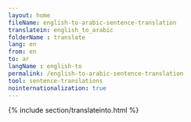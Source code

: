 ```yaml
---
layout: home
fileName: english-to-arabic-sentence-translation
translatein: english_to_arabic
folderName : translate
lang: en
from: en
to: ar
langName : english-to
permalink: /english-to-arabic-sentence-translation
tool: sentence-translations
nointernationalization: true
---
```

{% include section/translateinto.html %}
